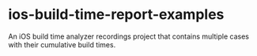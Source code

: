 # ios-build-time-report-examples
An iOS build time analyzer recordings project that contains multiple cases with their cumulative build times.
